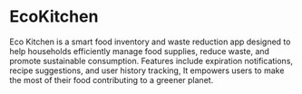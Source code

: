 # EcoKitchen
Eco Kitchen is a smart food inventory and waste reduction app designed to help households efficiently manage food supplies, reduce waste, and promote sustainable consumption. Features include expiration notifications, recipe suggestions, and user history tracking, It empowers users to make the most of their food contributing to a greener planet.
